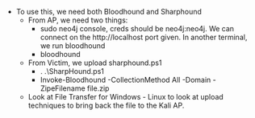 - To use this, we need both Bloodhound and Sharphound
	- From AP, we need two things:
		- sudo neo4j console, creds should be neo4j:neo4j. We can connect on the http://localhost port given. In another terminal, we run bloodhound
		- bloodhound
	- From Victim, we upload sharphound.ps1
		- . .\SharpHound.ps1
		- Invoke-Bloodhound -CollectionMethod All -Domain <TargetDomain> -ZipeFilename file.zip
	- Look at File Transfer for Windows - Linux to look at upload techniques to bring back the file to the Kali AP.